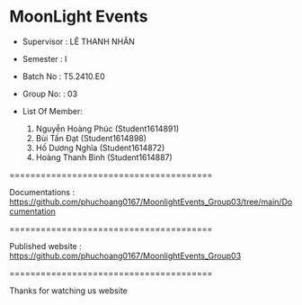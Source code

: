 MoonLight Events
=======================================
+ Supervisor		: LÊ THANH NHÂN
+ Semester		: I	
+ Batch No		: T5.2410.E0	
+ Group No:		: 03
+ List Of Member:
  
	1. Nguyễn Hoàng Phúc  	(Student1614891)
	2. Bùi Tấn Đạt		(Student1614898)
	3. Hồ Dương Nghĩa 	(Student1614872)
 	4. Hoàng Thanh Bình 	(Student1614887)	

=======================================

Documentations : https://github.com/phuchoang0167/MoonlightEvents_Group03/tree/main/Documentation

=======================================

Published website : https://github.com/phuchoang0167/MoonlightEvents_Group03

=======================================

Thanks for watching us website
